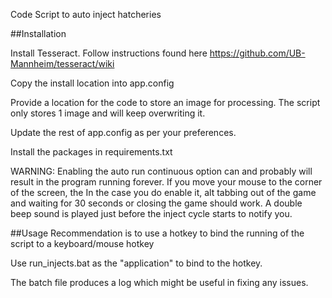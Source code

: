 Code Script to auto inject hatcheries

##Installation

Install Tesseract. Follow instructions found here https://github.com/UB-Mannheim/tesseract/wiki

Copy the install location into app.config

Provide a location for the code to store an image for processing.
The script only stores 1 image and will keep overwriting it.

Update the rest of app.config as per your preferences. 

Install the packages in requirements.txt

WARNING: Enabling the auto run continuous option can and probably will result in the program running forever.
If you move your mouse to the corner of the screen, the 
In the case you do enable it, alt tabbing out of the game and waiting for 30 seconds or closing the game should work.
A double beep sound is played just before the inject cycle starts to notify you.


##Usage
Recommendation is to use a hotkey to bind the running of the script to a keyboard/mouse hotkey

Use run_injects.bat as the "application" to bind to the hotkey.

The batch file produces a log which might be useful in fixing any issues.